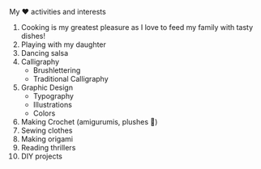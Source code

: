 My :heart: activities and interests

1. Cooking is my greatest pleasure as I love to feed my family with tasty dishes!
2. Playing with my daughter
3. Dancing salsa
4. Calligraphy
	* Brushlettering
	* Traditional Calligraphy
5. Graphic Design
	* Typography
	* Illustrations
	* Colors
6. Making Crochet (amigurumis, plushes :bear:)
7. Sewing clothes
8. Making origami
9. Reading thrillers
10. DIY projects
